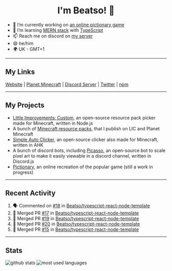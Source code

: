 <h1 align="center">I'm Beatso! 👋</h1>

- 🔭 I’m currently working on [an online pictionary game](https://github.com/Beatso/pictionary)
- 🌱 I’m learning [MERN stack](https://www.mongodb.com/mern-stack) with [TypeScript](https://www.typescriptlang.org/)
- 📫 Reach me on discord on [my server](https://discord.gg/bNcZjFe)
- 😄 he/him
- 🌍 UK - GMT+1

---

## My Links
[Website](https://www.beatso.tk/) | 
[Planet Minecraft](https://www.planetminecraft.com/member/beatso/) |
[Discord Server](https://discord.gg/bNcZjFe) |
[Twitter](https://twitter.com/beatso_) |
[npm](https://www.npmjs.com/~beatso)

---

## My Projects
- [Little Improvements: Custom](https://github.com/LittleImprovementsCustom/LittleImprovementsCustom), an open-source resource pack picker made for Minecraft, written in Node.js
- A bunch of [Minecraft resource packs](https://www.planetminecraft.com/member/beatso/submissions/texture-packs/?morder=order_popularity), that I publish on LIC and Planet Minecraft
- [Simple Auto Clicker](https://github.com/Beatso/SimpleAutoClicker), an open-source clicker also made for Minecraft, written in AHK
- A bunch of discord bots, including [Picasso](https://github.com/Beatso/Picasso), an open-source bot to scale pixel art to make it easily viewable in a discord channel, written in Discord.js
- [Pictionary](https://github.com/Beatso/pictionary), an online recreation of the popular game (still a work in progress)

---

## Recent Activity
<!--START_SECTION:activity-->
1. 🗣 Commented on [#18](https://github.com/Beatso/typescript-react-node-template/issues/18) in [Beatso/typescript-react-node-template](https://github.com/Beatso/typescript-react-node-template)
2. 🎉 Merged PR [#17](https://github.com/Beatso/typescript-react-node-template/pull/17) in [Beatso/typescript-react-node-template](https://github.com/Beatso/typescript-react-node-template)
3. 🎉 Merged PR [#19](https://github.com/Beatso/typescript-react-node-template/pull/19) in [Beatso/typescript-react-node-template](https://github.com/Beatso/typescript-react-node-template)
4. 🎉 Merged PR [#20](https://github.com/Beatso/typescript-react-node-template/pull/20) in [Beatso/typescript-react-node-template](https://github.com/Beatso/typescript-react-node-template)
5. 🎉 Merged PR [#15](https://github.com/Beatso/typescript-react-node-template/pull/15) in [Beatso/typescript-react-node-template](https://github.com/Beatso/typescript-react-node-template)
<!--END_SECTION:activity-->

---

## Stats
![github stats](https://github-readme-stats.vercel.app/api?username=Beatso&count_private=true&show_icons=true&hide_rank=true&title_color=f0f6fc&icon_color=8b949e&text_color=c9d1d9&bg_color=0d1117&hide_border=true "GitHub Stats")
![most used languages](https://github-readme-stats.vercel.app/api/top-langs/?username=Beatso&langs_count=3&title_color=f0f6fc&icon_color=8b949e&text_color=c9d1d9&bg_color=0d1117&hide_border=true "Most Used Languages")
